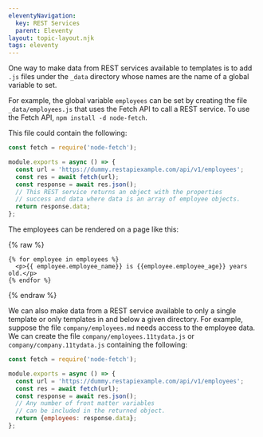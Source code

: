 ```yaml
---
eleventyNavigation:
  key: REST Services
  parent: Eleventy
layout: topic-layout.njk
tags: eleventy
---
```


One way to make data from REST services available to templates
is to add `.js` files under the `_data` directory
whose names are the name of a global variable to set.

For example, the global variable `employees` can be set
by creating the file `_data/employees.js`
that uses the Fetch API to call a REST service.
To use the Fetch API, `npm install -d node-fetch`.

This file could contain the following:

```js
const fetch = require('node-fetch');

module.exports = async () => {
  const url = 'https://dummy.restapiexample.com/api/v1/employees';
  const res = await fetch(url);
  const response = await res.json();
  // This REST service returns an object with the properties
  // success and data where data is an array of employee objects.
  return response.data;
};
```

The employees can be rendered on a page like this:

{% raw %}

```liquid
{% for employee in employees %}
  <p>{{ employee.employee_name}} is {{employee.employee_age}} years old.</p>
{% endfor %}
```

{% endraw %}

We can also make data from a REST service available to
only a single template or only templates in and below a given directory.
For example, suppose the file `company/employees.md`
needs access to the employee data.
We can create the file `company/employees.11tydata.js`
or `company/company.11tydata.js` containing the following:

```js
const fetch = require('node-fetch');

module.exports = async () => {
  const url = 'https://dummy.restapiexample.com/api/v1/employees';
  const res = await fetch(url);
  const response = await res.json();
  // Any number of front matter variables
  // can be included in the returned object.
  return {employees: response.data};
};
```
